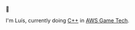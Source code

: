 🤘

I'm Luís, currently doing [C++](https://github.com/isocpp) in [AWS Game Tech](https://aws.amazon.com/gametech/).
